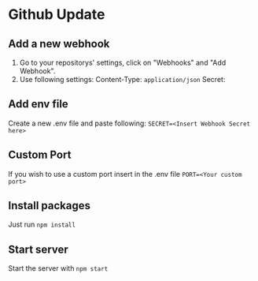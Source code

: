 # Github Update

## Add a new webhook
1. Go to your repositorys' settings, click on "Webhooks" and "Add Webhook".
2. Use following settings:
  Content-Type: `application/json`
  Secret: <Insert Secret here>
  
## Add env file
Create a new .env file and paste following:
`SECRET=<Insert Webhook Secret here>`

## Custom Port
If you wish to use a custom port insert in the .env file
`PORT=<Your custom port>`

## Install packages
Just run `npm install`

## Start server
Start the server with `npm start`
